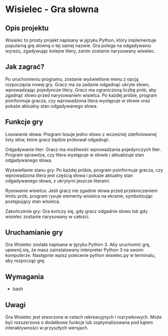 # Wisielec - Gra słowna

## Opis projektu
Wisielec to prosty projekt napisany w języku Python, który implementuje popularną grę słowną o tej samej nazwie. Gra polega na odgadywaniu wyrazu, zgadywując kolejne litery, zanim zostanie narysowany wisielec.

## Jak zagrać?
Po uruchomieniu programu, zostanie wyświetlone menu z opcją rozpoczęcia nowej gry. Gracz ma za zadanie odgadnąć ukryte słowo, wprowadzając pojedyncze litery. Gracz ma ograniczoną liczbę prób, aby zgadnąć słowo przed narysowaniem wisielca. Po każdej próbie, program poinformuje gracza, czy wprowadzona litera występuje w słowie oraz pokaże aktualny stan odgadywanego słowa.

## Funkcje gry
Losowanie słowa: Program losuje jedno słowo z wcześniej zdefiniowanej listy słów, które gracz będzie próbował odgadnąć.

Odgadywanie liter: Gracz ma możliwość wprowadzania pojedynczych liter. Program sprawdza, czy litera występuje w słowie i aktualizuje stan odgadywanego słowa.

Wyświetlanie stanu gry: Po każdej próbie, program poinformuje gracza, czy wprowadzona litera jest częścią słowa i pokaże aktualny stan odgadywanego słowa, z ukrytymi jeszcze literami.

Rysowanie wisielca: Jeśli gracz nie zgadnie słowa przed przekroczeniem limitu prób, program rysuje elementy wisielca na ekranie, symbolizując postępujący stan wisielca.

Zakończenie gry: Gra kończy się, gdy gracz odgadnie słowo lub gdy wisielec zostanie narysowany w całości.

## Uruchamianie gry
Gra Wisielec została napisana w języku Python 3. Aby uruchomić grę, upewnij się, że masz zainstalowany interpreter Python 3 na swoim komputerze. Następnie wpisz polecenie python wisielec.py w terminalu, aby rozpocząć grę.

## Wymagania
- bash

## Uwagi
Gra Wisielec jest stworzona w celach rekreacyjnych i rozrywkowych. Może być rozszerzona o dodatkowe funkcje lub zoptymalizowana pod kątem interaktywności w przyszłych wersjach.
